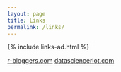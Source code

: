 ```yaml
---
layout: page
title: Links 
permalink: /links/
---
```


{% include links-ad.html %}

[r-bloggers.com](http://www.r-bloggers.com)
[datascienceriot.com](http://www.datascienceriot.com)
